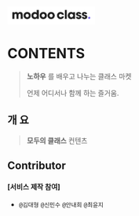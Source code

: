 

![](../assets/image/logo1024.png)

 

# CONTENTS



> **노하우** 를 배우고 나누는 클래스 마켓 
>
> 언제 어디서나 함께 하는 즐거움. 



## 개 요

>  **모두의 클래스** 컨텐츠



##  Contributor 

#### [서비스 제작 참여]

-  `@김대형` `@신민수` `@안내희` `@최윤지`
